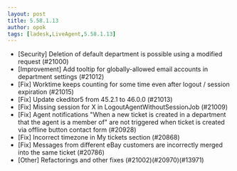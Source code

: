 ```yaml
---
layout: post
title: 5.58.1.13
author: opok
tags: [ladesk,LiveAgent,5.58.1.13]
---
```

- [Security] Deletion of default department is possible using a modified request (#21000)
- [Improvement] Add tooltip for globally-allowed email accounts in department settings (#21012)
- [Fix] Worktime keeps counting for some time even after logout / session expiration (#21015)
- [Fix] Update ckeditor5 from 45.2.1 to 46.0.0 (#21013)
- [Fix] Missing session for X in LogoutAgentWithoutSessionJob (#21009)
- [Fix] Agent notifications "When a new ticket is created in a department that the agent is a member of" are not triggered when ticket is created via offline button contact form (#20928)
- [Fix] Incorrect timezone in My tickets section (#20868)
- [Fix] Messages from different eBay customers are incorrectly merged into the same ticket (#20786)
- [Other] Refactorings and other fixes (#21002)(#20970)(#13971)